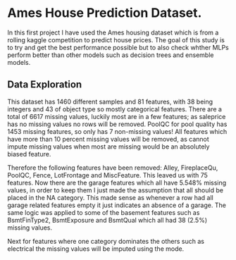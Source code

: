 # Ames House Prediction Dataset.

In this first project I have used the Ames housing dataset which is from a rolling kaggle competition to predict house prices. The goal of this study is to try and get the best performance possible but to also check whther MLPs perform better than other models such as decision trees and ensemble models.

## Data Exploration

This dataset has 1460 different samples and 81 features, with 38 being integers and 43 of object type so mostly categorical features. There are a total of 6617 missing values, luckily most are in a few features; as saleprice has no missing values no rows will be removed. PoolQC for pool quality has 1453 missing features, so only has 7 non-missing values! All features which have more than 10 percent missing values will be removed, as cannot impute missing values when most are missing would be an absolutely biased feature.

Therefore the following features have been removed: Alley, FireplaceQu, PoolQC, Fence, LotFrontage and MiscFeature. This leaved us with 75 features. Now there are the garage features which all have 5.548% missing values, in order to keep them I just made the assumption that all should be placed in the NA category. This made sense as whenever a row had all garage related features empty it just indicates an absence of a garage. The same logic was applied to some of the basement features such as BsmtFinType2, BsmtExposure and BsmtQual which all had 38 (2.5%) missing values. 

Next for features where one category dominates the others such as electrical the missing values will be imputed using the mode. 

